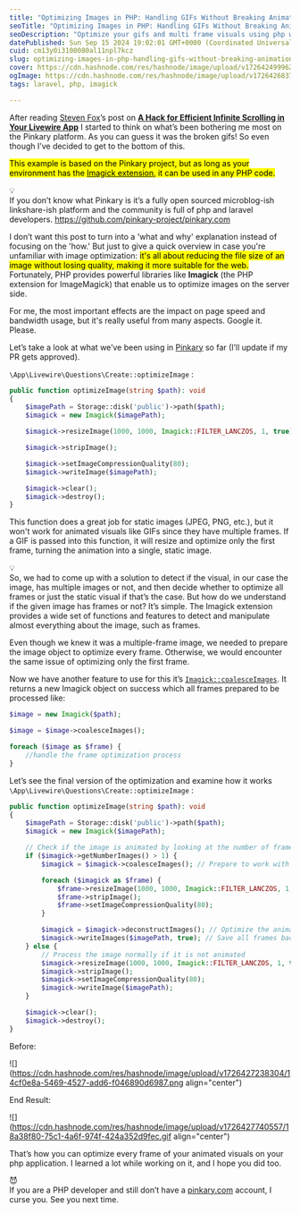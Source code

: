 ```yaml
---
title: "Optimizing Images in PHP: Handling GIFs Without Breaking Animation"
seoTitle: "Optimizing Images in PHP: Handling GIFs Without Breaking Animation"
seoDescription: "Optimize your gifs and multi frame visuals using php without breaking them."
datePublished: Sun Sep 15 2024 19:02:01 GMT+0000 (Coordinated Universal Time)
cuid: cm13y0i3100080al11npl7kcz
slug: optimizing-images-in-php-handling-gifs-without-breaking-animation
cover: https://cdn.hashnode.com/res/hashnode/image/upload/v1726424999627/822d572b-fc47-492e-b11f-0fe81c2ee5e8.png
ogImage: https://cdn.hashnode.com/res/hashnode/image/upload/v1726426837117/982d473d-33dc-46da-b3b1-b071dd019eff.png
tags: laravel, php, imagick

---
```


After reading [Steven Fox](https://pinkary.com/@stevenfox)’s post on [**A Hack for Efficient Infinite Scrolling in Your Livewire App**](https://steven-fox.com/articles/a-hack-for-efficient-infinite-scrolling-in-your-livewire-app) I started to think on what’s been bothering me most on the Pinkary platform. As you can guess it was the broken gifs! So even though I’ve decided to get to the bottom of this.

<mark>This example is based on the Pinkary project, but as long as your environment has the </mark> [<mark>Imagick extension</mark>](https://www.php.net/manual/en/book.imagick.php)<mark>, it can be used in any PHP code.</mark>

<div data-node-type="callout">
<div data-node-type="callout-emoji">💡</div>
<div data-node-type="callout-text">If you don’t know what Pinkary is it’s a fully open sourced microblog-ish linkshare-ish platform and the community is full of php and laravel developers. <a target="_blank" rel="noopener noreferrer nofollow" href="https://github.com/pinkary-project/pinkary.com" style="pointer-events: none">https://github.com/pinkary-project/pinkary.com</a></div>
</div>

I don’t want this post to turn into a 'what and why' explanation instead of focusing on the 'how.' But just to give a quick overview in case you're unfamiliar with image optimization: <mark>it's all about reducing the file size of an image without losing quality, making it more suitable for the web.</mark> Fortunately, PHP provides powerful libraries like **Imagick** (the PHP extension for ImageMagick) that enable us to optimize images on the server side.

For me, the most important effects are the impact on page speed and bandwidth usage, but it's really useful from many aspects. Google it. Please.

Let’s take a look at what we’ve been using in [Pinkary](https://pinkary.com) so far (I’ll update if my PR gets approved).

`\App\Livewire\Questions\Create::optimizeImage` :

```php
public function optimizeImage(string $path): void
{
    $imagePath = Storage::disk('public')->path($path);
    $imagick = new Imagick($imagePath);

    $imagick->resizeImage(1000, 1000, Imagick::FILTER_LANCZOS, 1, true);

    $imagick->stripImage();

    $imagick->setImageCompressionQuality(80);
    $imagick->writeImage($imagePath);

    $imagick->clear();
    $imagick->destroy();
}
```

This function does a great job for static images (JPEG, PNG, etc.), but it won't work for animated visuals like GIFs since they have multiple frames. If a GIF is passed into this function, it will resize and optimize only the first frame, turning the animation into a single, static image.

<div data-node-type="callout">
<div data-node-type="callout-emoji">💡</div>
<div data-node-type="callout-text">So, we had to come up with a solution to detect if the visual, in our case the image, has multiple images or not, and then decide whether to optimize all frames or just the static visual if that’s the case. But how do we understand if the given image has frames or not? It’s simple. The Imagick extension provides a wide set of functions and features to detect and manipulate almost everything about the image, such as frames.</div>
</div>

Even though we knew it was a multiple-frame image, we needed to prepare the image object to optimize every frame. Otherwise, we would encounter the same issue of optimizing only the first frame.

Now we have another feature to use for this it’s [`Imagick::coalesceImages`](https://www.php.net/manual/en/imagick.coalesceimages.php). It returns a new Imagick object on success which all frames prepared to be processed like:

```php
$image = new Imagick($path);

$image = $image->coalesceImages();

foreach ($image as $frame) {
    //handle the frame optimization process
}
```

Let’s see the final version of the optimization and examine how it works  
`\App\Livewire\Questions\Create::optimizeImage` :

```php
public function optimizeImage(string $path): void
{
    $imagePath = Storage::disk('public')->path($path);
    $imagick = new Imagick($imagePath);

    // Check if the image is animated by looking at the number of frames
    if ($imagick->getNumberImages() > 1) {
        $imagick = $imagick->coalesceImages(); // Prepare to work with all frames

        foreach ($imagick as $frame) {
            $frame->resizeImage(1000, 1000, Imagick::FILTER_LANCZOS, 1, true);
            $frame->stripImage();
            $frame->setImageCompressionQuality(80);
        }

        $imagick = $imagick->deconstructImages(); // Optimize the animation
        $imagick->writeImages($imagePath, true); // Save all frames back into the file
    } else {
        // Process the image normally if it is not animated
        $imagick->resizeImage(1000, 1000, Imagick::FILTER_LANCZOS, 1, true);
        $imagick->stripImage();
        $imagick->setImageCompressionQuality(80);
        $imagick->writeImage($imagePath);
    }

    $imagick->clear();
    $imagick->destroy();
}

```

Before:

![](https://cdn.hashnode.com/res/hashnode/image/upload/v1726427238304/14cf0e8a-5469-4527-add6-f046890d6987.png align="center")

End Result:

![](https://cdn.hashnode.com/res/hashnode/image/upload/v1726427740557/18a38f80-75c1-4a6f-974f-424a352d9fec.gif align="center")

That’s how you can optimize every frame of your animated visuals on your php application. I learned a lot while working on it, and I hope you did too.

<div data-node-type="callout">
<div data-node-type="callout-emoji">😈</div>
<div data-node-type="callout-text">If you are a PHP developer and still don’t have a <a target="_blank" rel="noopener noreferrer nofollow" href="https://pinkary.com" style="pointer-events: none">pinkary.com</a> account, I curse you. See you next time.</div>
</div>